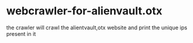 # webcrawler-for-alienvault.otx
the crawler will crawl the alientvault,otx website and print the unique ips present in it 
